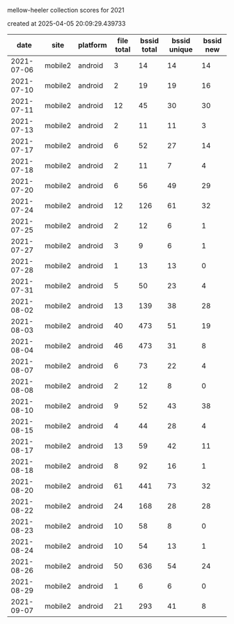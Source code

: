 mellow-heeler collection scores for 2021

created at 2025-04-05 20:09:29.439733

|date|site|platform|file total|bssid total|bssid unique|bssid new|
|--|--|--|--|--|--|--|
|2021-07-06|mobile2|android|3|14|14|14|
|2021-07-10|mobile2|android|2|19|19|16|
|2021-07-11|mobile2|android|12|45|30|30|
|2021-07-13|mobile2|android|2|11|11|3|
|2021-07-17|mobile2|android|6|52|27|14|
|2021-07-18|mobile2|android|2|11|7|4|
|2021-07-20|mobile2|android|6|56|49|29|
|2021-07-24|mobile2|android|12|126|61|32|
|2021-07-25|mobile2|android|2|12|6|1|
|2021-07-27|mobile2|android|3|9|6|1|
|2021-07-28|mobile2|android|1|13|13|0|
|2021-07-31|mobile2|android|5|50|23|4|
|2021-08-02|mobile2|android|13|139|38|28|
|2021-08-03|mobile2|android|40|473|51|19|
|2021-08-04|mobile2|android|46|473|31|8|
|2021-08-07|mobile2|android|6|73|22|4|
|2021-08-08|mobile2|android|2|12|8|0|
|2021-08-10|mobile2|android|9|52|43|38|
|2021-08-15|mobile2|android|4|44|28|4|
|2021-08-17|mobile2|android|13|59|42|11|
|2021-08-18|mobile2|android|8|92|16|1|
|2021-08-20|mobile2|android|61|441|73|32|
|2021-08-22|mobile2|android|24|168|28|28|
|2021-08-23|mobile2|android|10|58|8|0|
|2021-08-24|mobile2|android|10|54|13|1|
|2021-08-26|mobile2|android|50|636|54|24|
|2021-08-29|mobile2|android|1|6|6|0|
|2021-09-07|mobile2|android|21|293|41|8|
